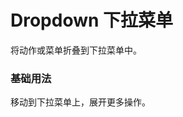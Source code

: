 <script>
  export default {
    data() {
      return {
        activeName:'first',
        activeName1:'second'
      };
    },
    methods:{
      handleChange(name) {
        console.log(name)
      }
    }
  }
</script>
<style lang="less" type="text/less" scoped>
</style>

# Dropdown 下拉菜单

将动作或菜单折叠到下拉菜单中。

### 基础用法

移动到下拉菜单上，展开更多操作。
